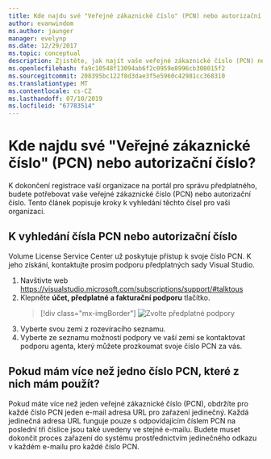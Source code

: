```yaml
---
title: Kde najdu své "Veřejné zákaznické číslo" (PCN) nebo autorizační číslo? | Dokumenty Microsoft
author: evanwindom
ms.author: jaunger
manager: evelynp
ms.date: 12/29/2017
ms.topic: conceptual
description: Zjistěte, jak najít vaše veřejné zákaznické číslo (PCN) nebo autorizační číslo
ms.openlocfilehash: fa9c10548f13094ab6f2c0959e8996cb308015f2
ms.sourcegitcommit: 208395bc122f8d3dae3f5e5960c42981cc368310
ms.translationtype: MT
ms.contentlocale: cs-CZ
ms.lasthandoff: 07/10/2019
ms.locfileid: "67783514"
---
```

# <a name="how-do-i-locate-my-public-customer-number-pcn-or-authorization-number"></a>Kde najdu své "Veřejné zákaznické číslo" (PCN) nebo autorizační číslo?

K dokončení registrace vaší organizace na portál pro správu předplatného, budete potřebovat vaše veřejné zákaznické číslo (PCN) nebo autorizační číslo. Tento článek popisuje kroky k vyhledání těchto čísel pro vaši organizaci.

## <a name="to-locate-your-pcn-or-authorization-number"></a>K vyhledání čísla PCN nebo autorizační číslo

Volume License Service Center už poskytuje přístup k svoje číslo PCN.  K jeho získání, kontaktujte prosím podporu předplatných sady Visual Studio.
1. Navštivte web https://visualstudio.microsoft.com/subscriptions/support/#talktous
2. Klepněte **účet, předplatné a fakturační podporu** tlačítko.
    > [!div class="mx-imgBorder"]
    > ![Zvolte předplatné podpory](_img/vlsc/vlsc-pcn.png)
3. Vyberte svou zemi z rozevíracího seznamu.
4. Vyberte ze seznamu možností podpory ve vaší zemi se kontaktovat podporu agenta, který můžete prozkoumat svoje číslo PCN za vás.

## <a name="if-i-have-more-than-one-pcn-which-one-should-i-use"></a>Pokud mám více než jedno číslo PCN, které z nich mám použít?

Pokud máte více než jeden veřejné zákaznické číslo (PCN), obdržíte pro každé číslo PCN jeden e-mail adresa URL pro zařazení jedinečný. Každá jedinečná adresa URL funguje pouze s odpovídajícím číslem PCN na poslední tři číslice jsou také uvedeny ve stejné e-mailu. Budete muset dokončit proces zařazení do systému prostřednictvím jedinečného odkazu v každém e-mailu pro každé číslo PCN.
